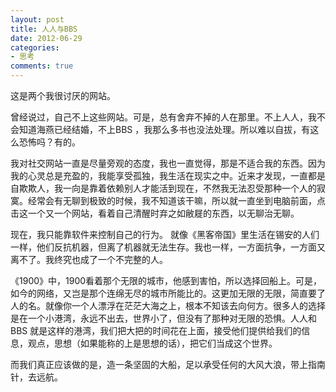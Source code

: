 ```yaml
---
layout: post
title: 人人与BBS
date: 2012-06-29
categories:
- 思考
comments: true
---
```

这是两个我很讨厌的网站。

曾经说过，自己不上这些网站。可是，总有舍弃不掉的人在那里。不上人人，我不会知道海燕已经结婚，不上BBS ，我那么多书也没法处理。所以难以自拔，有这么恐怖吗？有的。

我对社交网站一直是尽量旁观的态度，我也一直觉得，那是不适合我的东西。因为我的心灵总是充盈的，我能享受孤独，我生活在现实之中。近来才发现，一直都是自欺欺人，我一向是靠着依赖别人才能活到现在，不然我无法忍受那种一个人的寂寞。经常会有无聊到极致的时候，我不知道该干嘛，所以就一直坐到电脑前面，点击这一个又一个网站，看着自己清醒时弃之如敝屣的东西，以无聊治无聊。

现在，我只能靠软件来控制自己的行为。 就像《黑客帝国》里生活在锡安的人们一样，他们反抗机器，但离了机器就无法生存。我也一样，一方面抗争，一方面又离不了。我终究也成了一个不完整的人。

《1900》中，1900看着那个无限的城市，他感到害怕，所以选择回船上。可是，如今的网络，又岂是那个连绵无尽的城市所能比的。这更加无限的无限，简直要了人的名。就像你一个人漂浮在茫茫大海之上，根本不知该去向何方。很多人的选择是在一个小港湾，永远不出去，世界小了，但没有了那种对无限的恐惧。人人和BBS 就是这样的港湾，我们把大把的时间花在上面，接受他们提供给我们的信息，观点，思想（如果能称的上是思想的话），把它们当成这个世界。

而我们真正应该做的是，造一条坚固的大船，足以承受任何的大风大浪，带上指南针，去远航。
